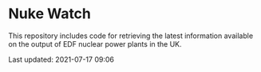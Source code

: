 # Nuke Watch

This repository includes code for retrieving the latest information available on the output of EDF nuclear power plants in the UK.

Last updated: 2021-07-17 09:06